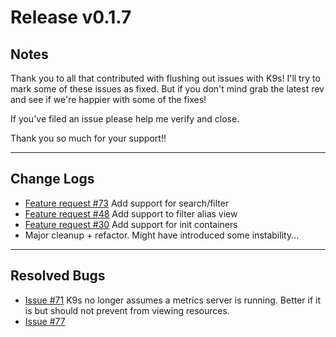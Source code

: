 # Release v0.1.7

## Notes

Thank you to all that contributed with flushing out issues with K9s! I'll try
to mark some of these issues as fixed. But if you don't mind grab the latest
rev and see if we're happier with some of the fixes!

If you've filed an issue please help me verify and close.

Thank you so much for your support!!

---

## Change Logs

* [Feature request #73](https://github.com/kswapd/k11s/issues/73) Add support for search/filter
* [Feature request #48](https://github.com/kswapd/k11s/issues/48) Add support to filter alias view
* [Feature request #30](https://github.com/kswapd/k11s/issues/30) Add support for init containers
* Major cleanup + refactor. Might have introduced some instability...

---

## Resolved Bugs

* [Issue #71](https://github.com/kswapd/k11s/issues/71) K9s no longer assumes a metrics server is
  running. Better if it is but should not prevent from viewing resources.
* [Issue #77](https://github.com/kswapd/k11s/issues/77)
